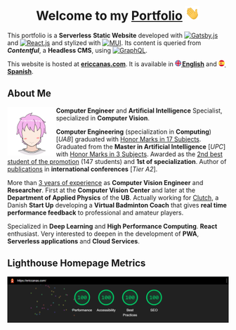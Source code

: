 <h1 align="center"> Welcome to my <a href="https://ericcanas.com/" target="_blank">Portfolio</a> <img
src="https://raw.githubusercontent.com/ABSphreak/ABSphreak/master/gifs/Hi.gif" height="32" /> </h1>
This portfolio is a <b>Serverless</b> <b>Static Website</b> developed with <a href="https://www.gatsbyjs.com/" target="_blank"><img alt="Gatsby.js" title="Gatsby.js" src=https://img.shields.io/badge/Gatsby.js-%23663399.svg?style=flat&logo=gatsby&logoColor=white height="20"></a> and <a href="https://es.reactjs.org/" target="_blank"><img alt="React.js" title="React.js" src=https://img.shields.io/badge/React.js-%2320232a.svg?style=flat&logo=React&logoColor=%2361DAFB height="20"></a> and stylized with <a href="https://mui.com/" target="_blank"><img alt="MUI" title="MUI" src=https://img.shields.io/badge/MUI-%230081CB.svg?style=flat&logo=mui&logoColor=white height="20"></a>. Its content is queried from <i><b>Contentful</b></i>, a <b>Headless CMS</b>, using <a href="https://graphql.org/" target="_blank"><img alt="GraphQL" title="GraphQL" src=https://img.shields.io/badge/-GraphQL-E10098?style=flat&logo=graphql&logoColor=white height="20"></a>. 

This website is hosted at <b><a href="https://ericcanas.com/" target="_blank">ericcanas.com</a></b>. It is available in <b><a href="https://ericcanas.com/en" target="_blank"><img
src="./src/images/united_kingdom_flag.svg" height="14"/>&thinsp;English</a></b> and <b><a href="https://ericcanas.com/es" target="_blank"><img
src="./src/images/spain_flag.svg" height="14"/>&thinsp;Spanish</a></b>.

<h2> About Me </h2>

<img src="./src/images/Logo-No-Background.png" width="22%" align="left"> <b>Computer Engineer</b> and <b>Artificial Intelligence</b> Specialist, specialized in <b>Computer Vision</b>.  

<b>Computer Engineering</b> (specialization in <b>Computing</b>) [<i>UAB</i>] graduated with <a href="https://ericcanas.com/academic-background/" target="_blank">Honor Marks in 17 Subjects</a>. Graduated from the <b>Master in Artificial Intelligence</b> [<i>UPC</i>] with <a href="https://ericcanas.com/academic-background/" target="_blank">Honor Marks in 3 Subjects</a>. Awarded as the <a href="https://drive.google.com/file/d/1lPAdt6uIdZTUporimYOh4IsLWDwxtZj8/view?usp=sharing" target="_blank">2nd best student of the promotion</a> (147 students) and <b>1st of specialization</b>. Author of <a href="https://ericcanas.com/publications/" target="_blank">publications</a> in <b>international conferences</b> [<i>Tier A2</i>].  

More than <a href="https://ericcanas.com/professional-experience/" target="_blank">3 years of experience</a> as <b>Computer Vision Engineer</b> and <b>Researcher</b>. First at the <b>Computer Vision Center</b> and later at the <b>Department of Applied Physics</b> of the <b>UB</b>. Actually working for <a href="https://www.clutchapp.io/" target="_blank">Clutch</a>, a Danish <b>Start Up</b> developing a <b>Virtual Badminton Coach</b> that gives <b>real time performance feedback</b> to professional and amateur players.  

Specialized in <b>Deep Learning</b> and <b>High Performance Computing</b>. <b>React</b> enthusiast. Very interested to deepen in the development of <b>PWA</b>, <b>Serverless applications</b> and <b>Cloud Services</b>.  

<h2>Lighthouse Homepage Metrics</h2>

<img src="./src/images/lighthouse_desktop.png" />
